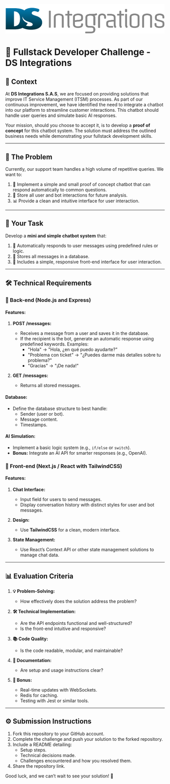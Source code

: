 ![DS Integrations Logo](./logo_horizontal_ds_integration.png)

# 🌟 Fullstack Developer Challenge - DS Integrations

## **📖 Context**
At **DS Integrations S.A.S**, we are focused on providing solutions that improve IT Service Management (ITSM) processes. As part of our continuous improvement, we have identified the need to integrate a chatbot into our platform to streamline customer interactions. This chatbot should handle user queries and simulate basic AI responses.

Your mission, should you choose to accept it, is to develop a **proof of concept** for this chatbot system. The solution must address the outlined business needs while demonstrating your fullstack development skills.

---

## **🚀 The Problem**
Currently, our support team handles a high volume of repetitive queries. We want to:
1. 🤖 Implement a simple and small proof of concept chatbot that can respond automatically to common questions.
2. 💬 Store all user and bot interactions for future analysis.
3. 📊 Provide a clean and intuitive interface for user interaction.

---

## **🌟 Your Task**
Develop a **mini and simple chatbot system** that:
1. 🧠 Automatically responds to user messages using predefined rules or logic.
2. 💾 Stores all messages in a database.
3. 🎨 Includes a simple, responsive front-end interface for user interaction.

---

## **🛠️ Technical Requirements**

### **🔧 Back-end (Node.js and Express)**
#### Features:
1. **POST /messages:**  
   - Receives a message from a user and saves it in the database.
   - If the recipient is the bot, generate an automatic response using predefined keywords.
     Examples:
     - "Hola" → "Hola, ¿en qué puedo ayudarte?"
     - "Problema con ticket" → "¿Puedes darme más detalles sobre tu problema?"
     - "Gracias" → "¡De nada!"

2. **GET /messages:**  
   - Returns all stored messages.

#### Database:
- Define the database structure to best handle:
  - Sender (user or bot).
  - Message content.
  - Timestamps.

#### AI Simulation:
- Implement a basic logic system (e.g., `if/else` or `switch`).
- **Bonus:** Integrate an AI API for smarter responses (e.g., OpenAI).

### **🎨 Front-end (Next.js / React with TailwindCSS)**
#### Features:
1. **Chat Interface:**
   - Input field for users to send messages.
   - Display conversation history with distinct styles for user and bot messages.

2. **Design:**
   - Use **TailwindCSS** for a clean, modern interface.

3. **State Management:**
   - Use React’s Context API or other state management solutions to manage chat data.

---

## **📊 Evaluation Criteria**

1. **💡 Problem-Solving:**
   - How effectively does the solution address the problem?

2. **🛠️ Technical Implementation:**
   - Are the API endpoints functional and well-structured?
   - Is the front-end intuitive and responsive?

3. **📚 Code Quality:**
   - Is the code readable, modular, and maintainable?

4. **📝 Documentation:**
   - Are setup and usage instructions clear?

5. **🌟 Bonus:**
   - Real-time updates with WebSockets.
   - Redis for caching.
   - Testing with Jest or similar tools.

---

## **⚙️ Submission Instructions**

1. Fork this repository to your GitHub account.
2. Complete the challenge and push your solution to the forked repository.
3. Include a README detailing:
   - Setup steps.
   - Technical decisions made.
   - Challenges encountered and how you resolved them.
4. Share the repository link.

Good luck, and we can’t wait to see your solution! 🌟
